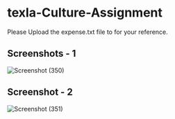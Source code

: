 # texla-Culture-Assignment

Please Upload the expense.txt file to for your reference.

## Screenshots - 1
![Screenshot (350)](https://github.com/chetandsbhadane/texla-Culture-Assignment/assets/69416667/97816659-9948-4525-a3f1-a0f95134cba5)

## Screenshot - 2

![Screenshot (351)](https://github.com/chetandsbhadane/texla-Culture-Assignment/assets/69416667/767ff757-1084-4de4-857c-75b0fdcf4a44)


